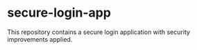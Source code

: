 # secure-login-app
This repository contains a secure login application with security improvements applied.
